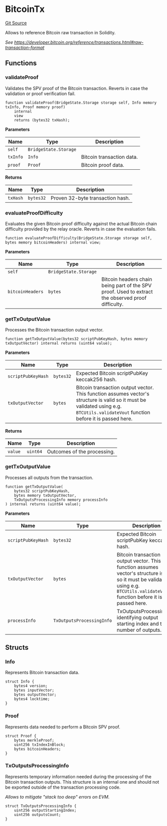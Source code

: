 # BitcoinTx
[Git Source](https://github.com/bob-collective/bob/blob/abb5084b54645fa5dfcdae21ebb12974a2bcbb80/src/bridge/BitcoinTx.sol)

Allows to reference Bitcoin raw transaction in Solidity.

*See https://developer.bitcoin.org/reference/transactions.html#raw-transaction-format*


## Functions
### validateProof

Validates the SPV proof of the Bitcoin transaction.
Reverts in case the validation or proof verification fail.


```solidity
function validateProof(BridgeState.Storage storage self, Info memory txInfo, Proof memory proof)
    internal
    view
    returns (bytes32 txHash);
```
**Parameters**

|Name|Type|Description|
|----|----|-----------|
|`self`|`BridgeState.Storage`||
|`txInfo`|`Info`|Bitcoin transaction data.|
|`proof`|`Proof`|Bitcoin proof data.|

**Returns**

|Name|Type|Description|
|----|----|-----------|
|`txHash`|`bytes32`|Proven 32-byte transaction hash.|


### evaluateProofDifficulty

Evaluates the given Bitcoin proof difficulty against the actual
Bitcoin chain difficulty provided by the relay oracle.
Reverts in case the evaluation fails.


```solidity
function evaluateProofDifficulty(BridgeState.Storage storage self, bytes memory bitcoinHeaders) internal view;
```
**Parameters**

|Name|Type|Description|
|----|----|-----------|
|`self`|`BridgeState.Storage`||
|`bitcoinHeaders`|`bytes`|Bitcoin headers chain being part of the SPV proof. Used to extract the observed proof difficulty.|


### getTxOutputValue

Processes the Bitcoin transaction output vector.


```solidity
function getTxOutputValue(bytes32 scriptPubKeyHash, bytes memory txOutputVector) internal returns (uint64 value);
```
**Parameters**

|Name|Type|Description|
|----|----|-----------|
|`scriptPubKeyHash`|`bytes32`|Expected Bitcoin scriptPubKey keccak256 hash.|
|`txOutputVector`|`bytes`|Bitcoin transaction output vector. This function assumes vector's structure is valid so it must be validated using e.g. `BTCUtils.validateVout` function before it is passed here.|

**Returns**

|Name|Type|Description|
|----|----|-----------|
|`value`|`uint64`|Outcomes of the processing.|


### getTxOutputValue

Processes all outputs from the transaction.


```solidity
function getTxOutputValue(
    bytes32 scriptPubKeyHash,
    bytes memory txOutputVector,
    TxOutputsProcessingInfo memory processInfo
) internal returns (uint64 value);
```
**Parameters**

|Name|Type|Description|
|----|----|-----------|
|`scriptPubKeyHash`|`bytes32`|Expected Bitcoin scriptPubKey keccak256 hash.|
|`txOutputVector`|`bytes`|Bitcoin transaction output vector. This function assumes vector's structure is valid so it must be validated using e.g. `BTCUtils.validateVout` function before it is passed here.|
|`processInfo`|`TxOutputsProcessingInfo`|TxOutputsProcessingInfo identifying output starting index and the number of outputs.|


## Structs
### Info
Represents Bitcoin transaction data.


```solidity
struct Info {
    bytes4 version;
    bytes inputVector;
    bytes outputVector;
    bytes4 locktime;
}
```

### Proof
Represents data needed to perform a Bitcoin SPV proof.


```solidity
struct Proof {
    bytes merkleProof;
    uint256 txIndexInBlock;
    bytes bitcoinHeaders;
}
```

### TxOutputsProcessingInfo
Represents temporary information needed during the processing of
the Bitcoin transaction outputs. This structure is an internal one
and should not be exported outside of the transaction processing code.

*Allows to mitigate "stack too deep" errors on EVM.*


```solidity
struct TxOutputsProcessingInfo {
    uint256 outputStartingIndex;
    uint256 outputsCount;
}
```

